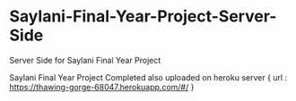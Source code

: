 # Saylani-Final-Year-Project-Server-Side
Server Side for Saylani Final Year Project

Saylani Final Year Project Completed
also uploaded on heroku server { url : https://thawing-gorge-68047.herokuapp.com/#/ }
